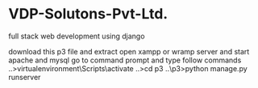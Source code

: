 # VDP-Solutons-Pvt-Ltd.
full stack web development using django

download this p3 file and extract
open xampp or wramp server and start apache and mysql
go to command prompt and type follow commands
..>virtualenvironment\Scripts\activate
..>cd p3
..\p3>python manage.py runserver
